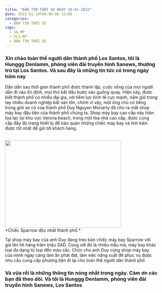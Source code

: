 ```yaml
---
title: "BẢN TIN THỜI SỰ NGÀY 10-01-2022"
date: 2022-01-10T00:00:00-15:00
categories:
  - BẢN TIN THỜI SỰ
tags:
  - SA-MP
  - VLS-RP
  - BẢN TIN THỜI SỰ
---
```

### Xin chào toàn thể người dân thành phố Los Santos, tôi là Hunggg Denlamm, phóng viên đài truyền hình Sanews, thường trú tại Los Santos. Và sau đây là những tin tức có trong ngày hôm nay
Dần dần sau thời gian thành phố được thành lập, cuộc sống của mọi người dần đi vào ổn định, mọi thứ bắt đầu bước vào guồng quay. Hiện này, được biết thành phố có nhiều đại gia, với tiềm lực kinh tế cực mạnh, nắm giữ trong tay nhiều doanh nghiệp bất sản lớn, chính vì vậy, một ông chủ có tiếng trong giới xe cộ của thành phố Duy Nguyen Moriarty đã cho ra mắt shop máy bay đầu tiên của thành phố chúng ta.
Shop máy bay cao cấp này hiện tọa lạc tại khu vực Verona beach, trong một tòa nhà cao cấp, được cung cấp đầy đủ trang thiết bị để bảo quản những chiếc máy bay và linh kiện được tốt nhất để gửi tới khách hàng.

<br />
<img src="https://raw.githubusercontent.com/nguyendang-dat/sanews/master/assets/images/post/2022-01-10/a1.png" width="384" height="288">
<br />
*Chiếc Sparrow độc nhất thành phố.*
<br />

Tại shop máy bay của anh Duy đang treo bán chiếc máy bay Sparrow với giá lên tới hàng trăm triệu SAD. Cùng với đó là nhiều mẫu mã, máy bay khác loại đa dạng từ loại đến màu sắc.
Chúc cho anh Duy cùng shop máy bay của mình ngày càng làm ăn phát đạt, làm việc năng suất để phục vụ được nhu cầu cung cấp phương tiện đi lại cho toàn thể người dân thành phố
### Và vừa rồi là những thông tin nóng nhất trong ngày. Cảm ơn các bạn đã theo dõi. Và tôi là Hunggg Denlamm, phóng viên đài truyền hình Sanews, Los Santos
